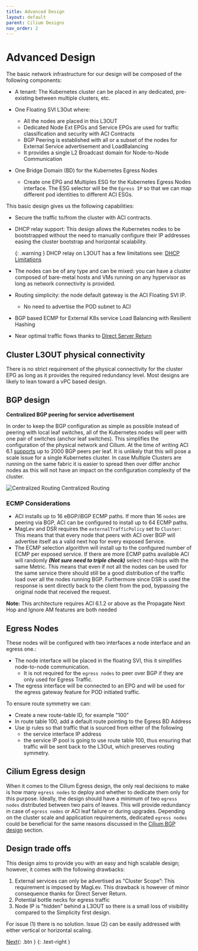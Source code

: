 ```yaml
---
title: Advanced Design
layout: default
parent: Cilium Designs
nav_order: 2
---
```


# Advanced Design

The basic network infrastructure for our design will be composed of the following components:

* A tenant: The Kubernetes cluster can be placed in any dedicated, pre-existing between multiple clusters, etc.
* One Floating SVI L3Out where:
  * All the nodes are placed in this L3OUT
  * Dedicated Node Ext EPGs and Service EPGs are used for traffic classification and security with ACI Contracts
  * BGP Peering is established with all or a subset of the nodes for External Service advertisement and LoadBalancing
  * It provides a single L2 Broadcast domain for Node-to-Node Communication

* One Bridge Domain (BD) for the Kubernetes Egress Nodes
  * Create one EPG and Multiples ESG for the Kubernetes Egress Nodes interface. The ESG selector will be the `Egress IP` so that we can map different pod identities to different ACI ESGs.

This basic design gives us the following capabilities:

* Secure the traffic to/from the cluster with ACI contracts.
* DHCP relay support: This design allows the Kubernetes nodes to be bootstrapped without the need to manually configure their IP addresses easing the cluster bootstrap and horizontal scalability. 

  {: .warning } 
  DHCP relay on L3OUT has a few limitations see: [DHCP Limitations](https://www.cisco.com/c/en/us/td/docs/dcn/aci/apic/6x/basic-configuration/cisco-apic-basic-configuration-guide-61x/provisioning-core-aci-fabric-services-61x.html#guidelines-and-limitations-for-a-dhcp-relay-policy)

* The nodes can be of any type and can be mixed: you can have a cluster composed of bare-metal hosts and VMs running on any hypervisor as long as network connectivity is provided.
* Routing simplicity: the node default gateway is the ACI Floating SVI IP.
  * No need to advertise the POD subnet to ACI
* BGP based ECMP for External K8s service Load Balancing with Resilient Hashing
* Near optimal traffic flows thanks to [Direct Server Return](#direct-server-return)

## Cluster L3OUT physical connectivity

There is no strict requirement of the physical connectivity for the cluster EPG as long as it provides the required redundancy level. Most designs are likely to lean toward a vPC based design.

## BGP design
**Centralized BGP peering for service advertisement**

In order to keep the BGP configuration as simple as possible instead of peering with local leaf switches, all of the Kubernetes nodes will peer with one pair of switches (anchor leaf switches). This simplifies the configuration of the physical network and Cilium. At the time of writing ACI 6.1 [supports](https://www.cisco.com/c/en/us/td/docs/dcn/aci/apic/6x/verified-scalability/cisco-aci-verified-scalability-guide-612.html) up to 2000 BGP peers per leaf. It is unlikely that this will pose a scale issue for a single Kubernetes cluster. 
In case Multiple Clusters are running on the same fabric it is easier to spread then over differ anchor nodes as this will not have an impact on the configuration complexity of the cluster. 

![Centralized Routing](../images/centralized-routing.png)
Centralized Routing

### ECMP Considerations

* ACI installs up to 16 eBGP/iBGP ECMP paths. If more than 16 `nodes` are peering via BGP, ACI can be configured to install up to 64 ECMP paths.
* MagLev and DSR requires the `externalTrafficPolicy` set to `Cluster`: This means that that every node that peers with ACI over BGP will advertise itself as a valid next hop for every exposed Service.
* The ECMP selection algorithm will install up to the configured number of ECMP per exposed service. If there are more ECMP paths available ACI will randomly ***(Not sure need to triple check)*** select next-hops with the same Metric. This means that even if not all the nodes can be used for the same service there should still be a good distribution of the traffic load over all the nodes running BGP. Furthermore since DSR is used the response is sent directly back to the client from the pod, bypassing the original node that received the request. 

**Note:** This architecture requires ACI 6.1.2 or above as the Propagate Next Hop and Ignore AM features are both needed 

## Egress Nodes

These nodes will be configured with two interfaces a node interface and an egress one.:
* The node interface will be placed in the floating SVI, this it simplifies node-to-node communication.
  * It is not required for the `egress nodes` to peer over BGP if they are only used for Egress Traffic.
* The egress interface will be connected to an EPG and will be used for the egress gateway feature for POD initiated traffic. 

To ensure route symmetry we can:
* Create a new route-table ID, for example "100"
* In route table 100, add a default route pointing to the Egress BD Address
* Use ip rules so that traffic that is sourced from either of the following
  * the service interface IP address
  * the service IP pool 
  is going to use route table 100, thus ensuring that traffic will be sent back to the L3Out, which preserves routing symmetry.

## Cilium Egress design

When it comes to the Cilium Egress design, the only real decisions to make is how many `egress nodes` to deploy and whether to dedicate them only for this purpose.
Ideally, the design should have a minimum of two `egress nodes` distributed between two pairs of leaves. This will provide redundancy in case of `egress nodes` or ACI leaf failure or during upgrades.
Depending on the cluster scale and application requirements, dedicated `egress nodes` could be beneficial for the same reasons discussed in the [Cilium BGP design](#cilium-bgp-design) section.

## Design trade offs

This design aims to provide you with an easy and high scalable design; however, it comes with the following drawbacks:

1. External services can only be advertised as “Cluster Scope”: This requirement is imposed by MagLev. This drawback is however of minor consequence thanks for Direct Server Return. 
2. Potential bottle necks for egress traffic
3. Node IP is "hidden" behind a L3OUT so there is a small loss of visibility compared to the Simplicity first design.

For issue (1) there is no solution. Issue (2) can be easily addressed with either vertical or horizontal scaling.

[Next](/docs/aci_design/){: .btn }
{: .text-right }